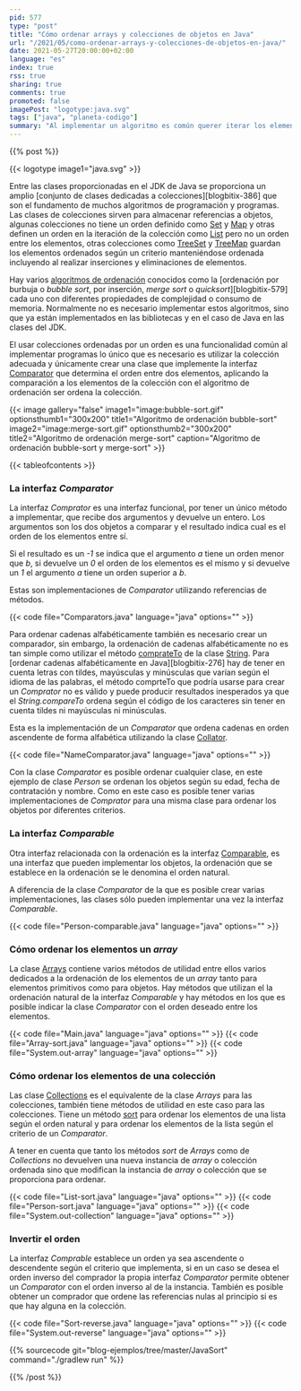```yaml
---
pid: 577
type: "post"
title: "Cómo ordenar arrays y colecciones de objetos en Java"
url: "/2021/05/como-ordenar-arrays-y-colecciones-de-objetos-en-java/"
date: 2021-05-27T20:00:00+02:00
language: "es"
index: true
rss: true
sharing: true
comments: true
promoted: false
imagePost: "logotype:java.svg"
tags: ["java", "planeta-codigo"]
summary: "Al implementar un algoritmo es común querer iterar los elementos de una colección en un orden según un criterio, por ejemplo, si se trata de números de menor a mayor, si se trata de fechas de menor a mayor y si se trata de personas por orden alfabético del nombre, de menor a mayor edad o de menor a mayor antigüedad en la empresa, también es posible la necesidad de iterar en orden inverso. El JDK de Java proporciona interfaces para implementar la ordenación de objetos y que ya implementan algunos de los algoritmos de ordenación conocidos."
---
```


{{% post %}}

{{< logotype image1="java.svg" >}}

Entre las clases proporcionadas en el JDK de Java se proporciona un amplio [conjunto de clases dedicadas a colecciones][blogbitix-386] que son el fundamento de muchos algoritmos de programación y programas. Las clases de colecciones sirven para almacenar referencias a objetos, algunas colecciones no tiene un orden definido como [Set](javadoc11:java.base/java/util/Set.html) y [Map](javadoc11:java.base/java/util/Map.html) y otras definen un orden en la iteración de la colección como [List](javadoc11:java.base/java/util/List.html) pero no un orden entre los elementos, otras colecciones como [TreeSet](javadoc11:java.base/java/util/TreeSet.html) y [TreeMap](java.base/java/util/TreeMap.html) guardan los elementos ordenados según un criterio manteniéndose ordenada incluyendo al realizar inserciones y eliminaciones de elementos.

Hay varios [algoritmos de ordenación](https://es.wikipedia.org/wiki/Algoritmo_de_ordenamiento) conocidos como la [ordenación por burbuja o _bubble sort_, por inserción, _merge sort_ o _quicksort_][blogbitix-579] cada uno con diferentes propiedades de complejidad o consumo de memoria. Normalmente no es necesario implementar estos algoritmos, sino que ya están implementados en las bibliotecas y en el caso de Java en las clases del JDK.

El usar colecciones ordenadas por un orden es una funcionalidad común al implementar programas lo único que es necesario es utilizar la colección adecuada y únicamente crear una clase que implemente la interfaz [Comparator](javadoc11:java.base/java/util/Comparator.html) que determina el orden entre dos elementos, aplicando la comparación a los elementos de la colección con el algoritmo de ordenación ser ordena la colección.

{{< image
    gallery="false"
    image1="image:bubble-sort.gif" optionsthumb1="300x200" title1="Algoritmo de ordenación bubble-sort"
    image2="image:merge-sort.gif" optionsthumb2="300x200" title2="Algoritmo de ordenación merge-sort"
    caption="Algoritmo de ordenación bubble-sort y merge-sort" >}}

{{< tableofcontents >}}

### La interfaz _Comparator_

La interfaz _Comprator_ es una interfaz funcional, por tener un único método a implementar, que recibe dos argumentos y devuelve un entero. Los argumentos son los dos objetos a comparar y el resultado indica cual es el orden de los elementos entre sí.

Si el resultado es un _-1_ se indica que el argumento _a_ tiene un orden menor que _b_, si devuelve un _0_ el orden de los elementos es el mismo y si devuelve un _1_ el argumento _a_ tiene 
un orden superior a _b_.

Estas son implementaciones de _Comparator_ utilizando referencias de métodos.

{{< code file="Comparators.java" language="java" options="" >}}

Para ordenar cadenas alfabéticamente también es necesario crear un comparador, sin embargo, la ordenación de cadenas alfabéticamente no es tan simple como utilizar el método [comprateTo](javadoc11:java.base/java/lang/String.html#compareTo(java.lang.String)) de la clase [String](java.base/java/lang/String.html). Para [ordenar cadenas alfabéticamente en Java][blogbitix-276] hay de tener en cuenta letras con tildes, mayúsculas y minúsculas que varían según el idioma de las palabras, el método comprteTo que podría usarse para crear un _Comprator_ no es válido y puede producir resultados inesperados ya que el _String.compareTo_ ordena según el código de los caracteres sin tener en cuenta tildes ni mayúsculas ni minúsculas.

Esta es la implementación de un _Comparator_ que ordena cadenas en orden ascendente de forma alfabética utilizando la clase [Collator](avadoc11:java.base/java/text/Collator.html).

{{< code file="NameComparator.java" language="java" options="" >}}

Con la clase _Comparator_ es posible ordenar cualquier clase, en este ejemplo de clase _Person_ se ordenan los objetos según su edad, fecha de contratación y nombre. Como en este caso es posible tener varias implementaciones de _Comprator_ para una misma clase para ordenar los objetos por diferentes criterios.

### La interfaz _Comparable_

Otra interfaz relacionada con la ordenación es la interfaz [Comparable](javadoc11:java.base/java/lang/Comparable.html), es una interfaz que pueden implementar los objetos, la ordenación que se establece en la ordenación se le denomina el orden natural.

A diferencia de la clase _Comparator_ de la que es posible crear varias implementaciones, las clases sólo pueden implementar una vez la interfaz _Comparable_.

{{< code file="Person-comparable.java" language="java" options="" >}}

### Cómo ordenar los elementos un _array_

La clase [Arrays](javadoc11:java.base/java/util/Arrays.html) contiene varios métodos de utilidad entre ellos varios dedicados a la ordenación de los elementos de un _array_ tanto para elementos primitivos como para objetos. Hay métodos que utilizan el la ordenación natural de la interfaz _Comparable_ y hay métodos en los que es posible indicar la clase _Comparator_ con el orden deseado entre los elementos.

{{< code file="Main.java" language="java" options="" >}}
{{< code file="Array-sort.java" language="java" options="" >}}
{{< code file="System.out-array" language="java" options="" >}}

### Cómo ordenar los elementos de una colección

Las clase [Collections](javadoc11:java.base/java/util/Collections.html) es el equivalente de la clase _Arrays_ para las colecciones, también tiene métodos de utilidad en este caso para las colecciones. Tiene un método [sort](javadoc11:java.base/java/util/Collections.html#sort(java.util.List)) para ordenar los elementos de una lista según el orden natural y para ordenar los elementos de la lista según el criterio de un _Comparator_.

A tener en cuenta que tanto los métodos _sort_ de _Arrays_ como de _Collections_ no devuelven una nueva instancia de _array_ o colección ordenada sino que modifican la instancia de _array_ o colección que se proporciona para ordenar.

{{< code file="List-sort.java" language="java" options="" >}}
{{< code file="Person-sort.java" language="java" options="" >}}
{{< code file="System.out-collection" language="java" options="" >}}

### Invertir el orden

La interfaz _Comprable_ establece un orden ya sea ascendente o descendente según el criterio que implementa, si en un caso se desea el orden inverso del comprador la propia interfaz _Comparator_ permite obtener un _Comparator_ con el orden inverso al de la instancia. También es posible obtener un comprador que ordene las referencias nulas al principio si es que hay alguna en la colección.

{{< code file="Sort-reverse.java" language="java" options="" >}}
{{< code file="System.out-reverse" language="java" options="" >}}

{{% sourcecode git="blog-ejemplos/tree/master/JavaSort" command="./gradlew run" %}}

{{% /post %}}
